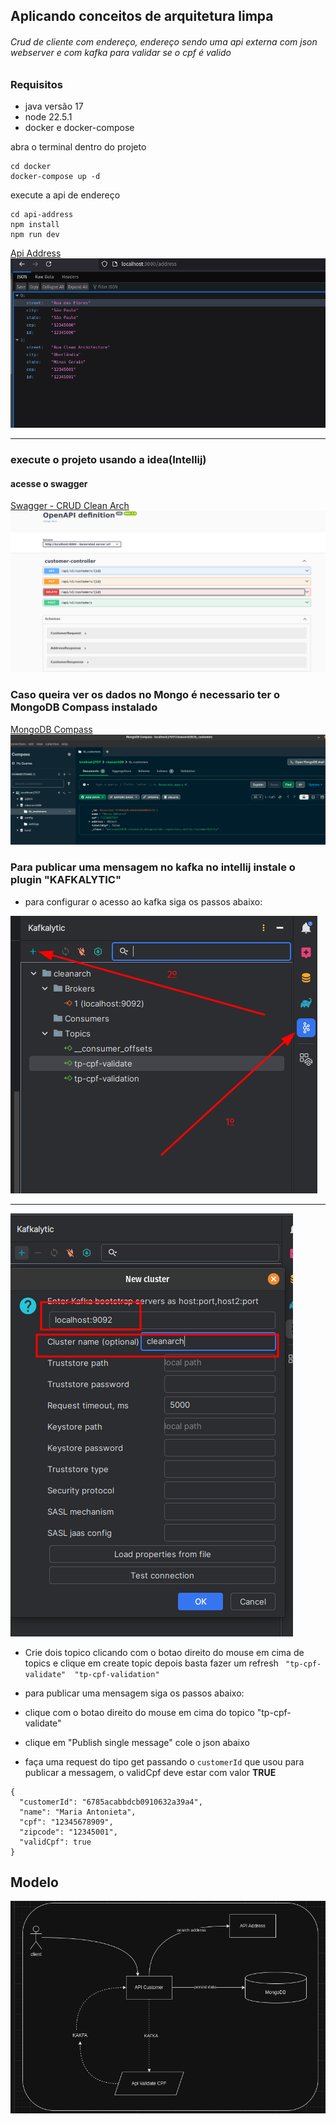 ## Aplicando conceitos de arquitetura limpa
###### Crud de cliente com endereço, endereço sendo uma api externa com json webserver e com kafka para validar se o cpf é valido

### Requisitos
- java versão 17
- node 22.5.1
- docker e docker-compose

abra o terminal dentro do projeto
```
cd docker
docker-compose up -d
```
execute a api de endereço
```
cd api-address
npm install
npm run dev
```
[Api Address](http://localhost:3000/address)
![address.png](address.png)
<hr>

### execute o projeto usando a idea(Intellij)

#### acesse o swagger
[Swagger - CRUD Clean Arch](http://localhost:8080/swagger-ui/index.html#/)
![clean01.png](clean01.png)

### Caso queira ver os dados no Mongo é necessario ter o MongoDB Compass instalado
[MongoDB Compass](https://www.mongodb.com/try/download/compass)
![clean02.png](clean02.png)


### Para publicar uma mensagem no kafka no intellij instale o plugin "KAFKALYTIC"
- para configurar o acesso ao kafka siga os passos abaixo:

![kafka1.png](kafka1.png)
<hr>

![kafka2.png](kafka2.png)

- Crie dois topico clicando com o botao direito do mouse em cima de topics e clique em create topic depois basta fazer um refresh
 ` "tp-cpf-validate" 
   "tp-cpf-validation"`

- para publicar uma mensagem siga os passos abaixo:
- clique com o botao direito do mouse em cima do topico "tp-cpf-validate"
- clique em "Publish single message" cole o json abaixo 
- faça uma request do tipo get passando o `customerId` que usou para publicar a messagem, o validCpf deve estar com valor **TRUE**
```
{
  "customerId": "6785acabbdcb0910632a39a4",
  "name": "Maria Antonieta",
  "cpf": "12345678909",
  "zipcode": "12345001",
  "validCpf": true
}
```

## Modelo
![clean.png](clean.png)